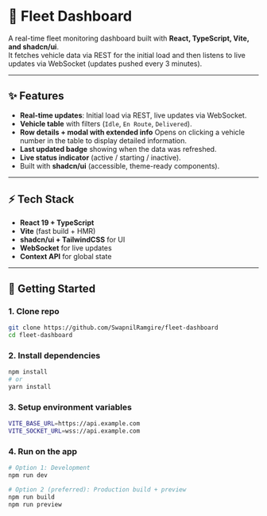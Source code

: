 # 🚚 Fleet Dashboard

A real-time fleet monitoring dashboard built with **React, TypeScript, Vite, and shadcn/ui**.  
It fetches vehicle data via REST for the initial load and then listens to live updates via WebSocket (updates pushed every 3 minutes).

---

## ✨ Features

-   **Real-time updates**: Initial load via REST, live updates via WebSocket.
-   **Vehicle table** with filters (`Idle`, `En Route`, `Delivered`).
-   **Row details + modal with extended info** Opens on clicking a vehicle number in the table to display detailed information.
-   **Last updated badge** showing when the data was refreshed.
-   **Live status indicator** (active / starting / inactive).
-   Built with **shadcn/ui** (accessible, theme-ready components).

---

## ⚡ Tech Stack

-   **React 19 + TypeScript**
-   **Vite** (fast build + HMR)
-   **shadcn/ui + TailwindCSS** for UI
-   **WebSocket** for live updates
-   **Context API** for global state

---

## 🚀 Getting Started

### 1. Clone repo

```bash
git clone https://github.com/SwapnilRamgire/fleet-dashboard
cd fleet-dashboard
```

### 2. Install dependencies

```bash
npm install
# or
yarn install
```

### 3. Setup environment variables

```bash
VITE_BASE_URL=https://api.example.com
VITE_SOCKET_URL=wss://api.example.com
```

### 4. Run on the app

```bash
# Option 1: Development
npm run dev

# Option 2 (preferred): Production build + preview
npm run build
npm run preview
```
